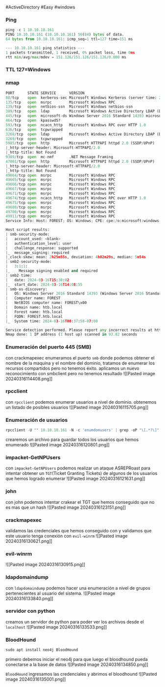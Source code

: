 #ActiveDirectory #Easy #windows 

### Ping
```python
ping -c 1 10.10.10.161
PING 10.10.10.161 (10.10.10.161) 56(84) bytes of data.
64 bytes from 10.10.10.161: icmp_seq=1 ttl=127 time=151 ms

--- 10.10.10.161 ping statistics ---
1 packets transmitted, 1 received, 0% packet loss, time 0ms
rtt min/avg/max/mdev = 151.126/151.126/151.126/0.000 ms
```

### TTL 127=Windows
### nmap
```python
PORT      STATE SERVICE      VERSION
88/tcp    open  kerberos-sec Microsoft Windows Kerberos (server time: 2024-03-16 15:37:07Z)
135/tcp   open  msrpc        Microsoft Windows RPC
139/tcp   open  netbios-ssn  Microsoft Windows netbios-ssn
389/tcp   open  ldap         Microsoft Windows Active Directory LDAP (Domain: htb.local, Site: Default-First-Site-Name)
445/tcp   open  microsoft-ds Windows Server 2016 Standard 14393 microsoft-ds (workgroup: HTB)
464/tcp   open  kpasswd5?
593/tcp   open  ncacn_http   Microsoft Windows RPC over HTTP 1.0
636/tcp   open  tcpwrapped
3268/tcp  open  ldap         Microsoft Windows Active Directory LDAP (Domain: htb.local, Site: Default-First-Site-Name)
3269/tcp  open  tcpwrapped
5985/tcp  open  http         Microsoft HTTPAPI httpd 2.0 (SSDP/UPnP)
|_http-server-header: Microsoft-HTTPAPI/2.0
|_http-title: Not Found
9389/tcp  open  mc-nmf       .NET Message Framing
47001/tcp open  http         Microsoft HTTPAPI httpd 2.0 (SSDP/UPnP)
|_http-server-header: Microsoft-HTTPAPI/2.0
|_http-title: Not Found
49664/tcp open  msrpc        Microsoft Windows RPC
49665/tcp open  msrpc        Microsoft Windows RPC
49666/tcp open  msrpc        Microsoft Windows RPC
49667/tcp open  msrpc        Microsoft Windows RPC
49671/tcp open  msrpc        Microsoft Windows RPC
49674/tcp open  ncacn_http   Microsoft Windows RPC over HTTP 1.0
49675/tcp open  msrpc        Microsoft Windows RPC
49680/tcp open  msrpc        Microsoft Windows RPC
49700/tcp open  msrpc        Microsoft Windows RPC
49911/tcp open  msrpc        Microsoft Windows RPC
Service Info: Host: FOREST; OS: Windows; CPE: cpe:/o:microsoft:windows

Host script results:
| smb-security-mode: 
|   account_used: <blank>
|   authentication_level: user
|   challenge_response: supported
|_  message_signing: required
|_clock-skew: mean: 2h25m55s, deviation: 4h02m29s, median: 5m54s
| smb2-security-mode: 
|   3:1:1: 
|_    Message signing enabled and required
| smb2-time: 
|   date: 2024-03-16T15:38:02
|_  start_date: 2024-03-16T14:08:55
| smb-os-discovery: 
|   OS: Windows Server 2016 Standard 14393 (Windows Server 2016 Standard 6.3)
|   Computer name: FOREST
|   NetBIOS computer name: FOREST\x00
|   Domain name: htb.local
|   Forest name: htb.local
|   FQDN: FOREST.htb.local
|_  System time: 2024-03-16T08:37:58-07:00

Service detection performed. Please report any incorrect results at https://nmap.org/submit/ .
Nmap done: 1 IP address (1 host up) scanned in 93.82 seconds
```

### Enumeración del puerto 445 (SMB)
con crackmapexec enumeramos el puerto `smb` donde podemos obtener el nombre de la maquina y el nombre del dominio, tratamos de enumerar los recursos compartidos pero no tenemos éxito. aplicamos un nuevo reconocimiento con smbclient pero no tenemos resultado
![[Pasted image 20240316114408.png]]

### rpcclient
con `rpcclient` podemos enumerar usuarios a nivel de dominio. obtenemos un listado de posibles usuarios
![[Pasted image 20240316115705.png]]

### Enumeración de usuarios
```python
rpcclient -U "" 10.10.10.161 -N -c 'enumdomusers' | grep -oP "\[.*?\]" | grep -v 0x | tr -d '[]' > users.txt
```
crearemos un archivo para guardar todos los usuarios que hemos enumerado
![[Pasted image 20240316120801.png]]

### impacket-GetNPUsers
con `impacket-GetNPUsers` podemos realizar un ataque ASREPRoast para intentar obtener un `TGT`(Ticket Granting Tickets) de algunos de los usuarios que hemos logrado enumerar 
![[Pasted image 20240316121631.png]]

### john
con john podemos intentar crakear el TGT que hemos conseguido que no es mas que un hash
![[Pasted image 20240316123151.png]]

### crackmapexec
validamos las credenciales que hemos conseguido con y validamos que este usuario tenga conexión con `evil-winrm` 
![[Pasted image 20240316130621.png]]

### evil-winrm

![[Pasted image 20240316130915.png]]

### ldapdomaindump
con `ldapdomaindump` podemos hacer una enumeración a nivel de grupos pertenecientes al usuario del sistema.
![[Pasted image 20240316133840.png]]

### servidor con python
creamos un servidor de python para poder ver los archivos desde el `localhost` 
![[Pasted image 20240316133533.png]]

### BloodHound
```python
sudo apt install neo4j BloodHound
```
primero debemos iniciar el neo4j para que luego el bloodhound pueda conectarse a la base de datos 
![[Pasted image 20240316134850.png]]

`BloodHound`
ingresamos las credenciales y abrimos el bloodhound
![[Pasted image 20240316135001.png]]

